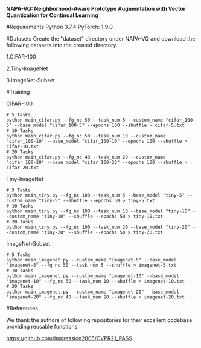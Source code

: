 **NAPA-VQ: Neighborhood-Aware Prototype Augmentation with Vector Quantization for Continual Learning**

#Requirements
Python 3.7.4
PyTorch: 1.9.0

#Datasets
Create the "dataset" directory under NAPA-VQ and download the following datasets into the created directory.

1.CIFAR-100

2.Tiny-ImageNet

3.ImageNet-Subset

#Training

CIFAR-100

``` 
# 5 Tasks
python main_cifar.py --fg_nc 50 --task_num 5 --custom_name "cifar_100-5" --base_model "cifar_100-5" --epochs 100 --shuffle > cifar-5.txt
# 10 Tasks
python main_cifar.py --fg_nc 50 --task_num 10 --custom_name "cifar_100-10" --base_model "cifar_100-10" --epochs 100 --shuffle > cifar-10.txt
# 20 Tasks
python main_cifar.py --fg_nc 40 --task_num 20 --custom_name "cifar_100-20" --base_model "cifar_100-20" --epochs 100 --shuffle > cifar-20.txt

```

Tiny-ImageNet
```
# 5 Tasks
python main_tiny.py --fg_nc 100 --task_num 5 --base_model "tiny-5" --custom_name "tiny-5" --shuffle --epochs 50 > tiny-5.txt
# 10 Tasks
python main_tiny.py --fg_nc 100 --task_num 10 --base_model "tiny-10" --custom_name "tiny-10" --shuffle --epochs 50 > tiny-10.txt
# 20 Tasks
python main_tiny.py --fg_nc 100 --task_num 20 --base_model "tiny-20" --custom_name "tiny-20" --shuffle --epochs 50 > tiny-20.txt
```

ImageNet-Subset

```
# 5 Tasks
python main_imagenet.py --custom_name "imagenet-5" --base_model "imagenet-5" --fg_nc 50 --task_num 5 --shuffle > imagenet-5.txt
# 10 Tasks
python main_imagenet.py --custom_name "imagenet-10" --base_model "imagenet-10" --fg_nc 50 --task_num 10 --shuffle > imagenet-10.txt
# 20 Tasks
python main_imagenet.py --custom_name "imagenet-20" --base_model "imagenet-20" --fg_nc 40 --task_num 20 --shuffle > imagenet-20.txt

```

#References

We thank the authors of following repositories for their excellent codebase providing reusable functions.

https://github.com/Impression2805/CVPR21_PASS
